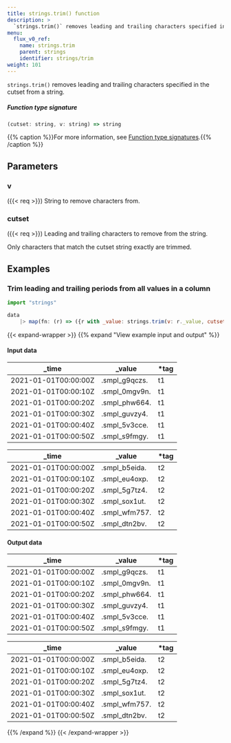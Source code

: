 ```yaml
---
title: strings.trim() function
description: >
  `strings.trim()` removes leading and trailing characters specified in the cutset from a string.
menu:
  flux_v0_ref:
    name: strings.trim
    parent: strings
    identifier: strings/trim
weight: 101
---
```


<!------------------------------------------------------------------------------

IMPORTANT: This page was generated from comments in the Flux source code. Any
edits made directly to this page will be overwritten the next time the
documentation is generated. 

To make updates to this documentation, update the function comments above the
function definition in the Flux source code:

https://github.com/influxdata/flux/blob/master/stdlib/strings/strings.flux#L99-L99

Contributing to Flux: https://github.com/influxdata/flux#contributing
Fluxdoc syntax: https://github.com/influxdata/flux/blob/master/docs/fluxdoc.md

------------------------------------------------------------------------------->

`strings.trim()` removes leading and trailing characters specified in the cutset from a string.



##### Function type signature

```js
(cutset: string, v: string) => string
```

{{% caption %}}For more information, see [Function type signatures](/flux/v0/function-type-signatures/).{{% /caption %}}

## Parameters

### v
({{< req >}})
String to remove characters from.



### cutset
({{< req >}})
Leading and trailing characters to remove from the string.

Only characters that match the cutset string exactly are trimmed.


## Examples

### Trim leading and trailing periods from all values in a column

```js
import "strings"

data
    |> map(fn: (r) => ({r with _value: strings.trim(v: r._value, cutset: "smpl_")}))

```

{{< expand-wrapper >}}
{{% expand "View example input and output" %}}

#### Input data

| _time                | _value        | *tag |
| -------------------- | ------------- | ---- |
| 2021-01-01T00:00:00Z | .smpl_g9qczs. | t1   |
| 2021-01-01T00:00:10Z | .smpl_0mgv9n. | t1   |
| 2021-01-01T00:00:20Z | .smpl_phw664. | t1   |
| 2021-01-01T00:00:30Z | .smpl_guvzy4. | t1   |
| 2021-01-01T00:00:40Z | .smpl_5v3cce. | t1   |
| 2021-01-01T00:00:50Z | .smpl_s9fmgy. | t1   |

| _time                | _value        | *tag |
| -------------------- | ------------- | ---- |
| 2021-01-01T00:00:00Z | .smpl_b5eida. | t2   |
| 2021-01-01T00:00:10Z | .smpl_eu4oxp. | t2   |
| 2021-01-01T00:00:20Z | .smpl_5g7tz4. | t2   |
| 2021-01-01T00:00:30Z | .smpl_sox1ut. | t2   |
| 2021-01-01T00:00:40Z | .smpl_wfm757. | t2   |
| 2021-01-01T00:00:50Z | .smpl_dtn2bv. | t2   |


#### Output data

| _time                | _value        | *tag |
| -------------------- | ------------- | ---- |
| 2021-01-01T00:00:00Z | .smpl_g9qczs. | t1   |
| 2021-01-01T00:00:10Z | .smpl_0mgv9n. | t1   |
| 2021-01-01T00:00:20Z | .smpl_phw664. | t1   |
| 2021-01-01T00:00:30Z | .smpl_guvzy4. | t1   |
| 2021-01-01T00:00:40Z | .smpl_5v3cce. | t1   |
| 2021-01-01T00:00:50Z | .smpl_s9fmgy. | t1   |

| _time                | _value        | *tag |
| -------------------- | ------------- | ---- |
| 2021-01-01T00:00:00Z | .smpl_b5eida. | t2   |
| 2021-01-01T00:00:10Z | .smpl_eu4oxp. | t2   |
| 2021-01-01T00:00:20Z | .smpl_5g7tz4. | t2   |
| 2021-01-01T00:00:30Z | .smpl_sox1ut. | t2   |
| 2021-01-01T00:00:40Z | .smpl_wfm757. | t2   |
| 2021-01-01T00:00:50Z | .smpl_dtn2bv. | t2   |

{{% /expand %}}
{{< /expand-wrapper >}}
